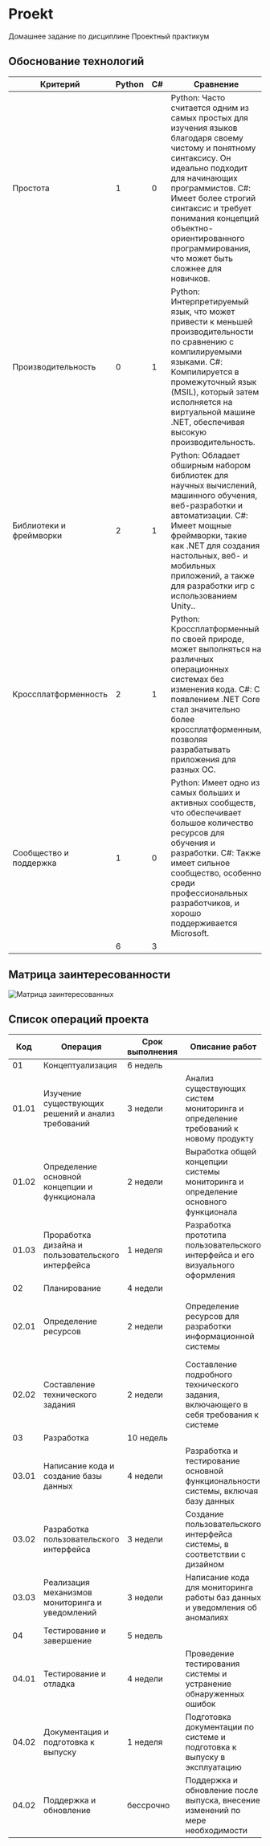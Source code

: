 # Proekt
Домашнее задание по дисциплине Проектный практикум

## Обоснование технологий

| Критерий                                | Python | C# | Сравнение                                                                                                                                       |
|-----------------------------------------|--------|----|-------------------------------------------------------------------------------------------------------------------------------------------------|
| Простота                                |   1    |  0 | Python: Часто считается одним из самых простых для изучения языков благодаря своему чистому и понятному синтаксису. Он идеально подходит для начинающих программистов. C#: Имеет более строгий синтаксис и требует понимания концепций объектно-ориентированного программирования, что может быть сложнее для новичков.|
| Производительность                      |   0    |  1 | Python: Интерпретируемый язык, что может привести к меньшей производительности по сравнению с компилируемыми языками. C#: Компилируется в промежуточный язык (MSIL), который затем исполняется на виртуальной машине .NET, обеспечивая высокую производительность.|
| Библиотеки и фреймворки                 |   2    |  1 | Python: Обладает обширным набором библиотек для научных вычислений, машинного обучения, веб-разработки и автоматизации. C#: Имеет мощные фреймворки, такие как .NET для создания настольных, веб- и мобильных приложений, а также для разработки игр с использованием Unity..                                |
| Кроссплатформенность                    |   2    |  1 | Python: Кроссплатформенный по своей природе, может выполняться на различных операционных системах без изменения кода. C#: С появлением .NET Core стал значительно более кроссплатформенным, позволяя разрабатывать приложения для разных ОС.                      |
| Сообщество и поддержка                  |   1    |  0 | Python: Имеет одно из самых больших и активных сообществ, что обеспечивает большое количество ресурсов для обучения и разработки. C#: Также имеет сильное сообщество, особенно среди профессиональных разработчиков, и хорошо поддерживается Microsoft.                                   |
|  |    6   |  3 | |

## Матрица заинтересованности

![Матрица заинтересованных](https://github.com/ArsapsBlue/Proekt/assets/63094630/ea893ab7-7884-4952-b15a-b03ed0ee563e)


## Список операций проекта

| Код | Операция                                          | Срок выполнения | Описание работ                                                              | Артефакт  |
|-----|---------------------------------------------------|---------|-------------------------------------------------------------------------------------|---|
|01   | Концептуализация                                  |6 недель |                                                                                     | |
|01.01| Изучение существующих решений и анализ требований |3 недели | Анализ существующих систем мониторинга и определение требований к новому продукту   | Список существующих решений конкурентов и требований |
|01.02| Определение основной концепции и функционала      |2 недели | Выработка общей концепции системы мониторинга и определение основного функционала   | Концепция и Список необходимых функций |
|01.03| Проработка дизайна и пользовательского интерфейса |1 неделя | Разработка прототипа пользовательского интерфейса и его визуального оформления      | Прототип интерфейса|
|02   | Планирование                                      |4 недели |                                                                                     | |
|02.01| Определение ресурсов                              |2 недели | Определение ресурсов для разработки информационной системы                          | Список необходимых материальных и человеческих ресурсов|
|02.02| Составление технического задания                  |2 недели | Составление подробного технического задания, включающего в себя требования к системе| Готовое техническое задание|
|03   | Разработка                                        |10 недель|                                                                                     | |
|03.01| Написание кода и создание базы данных             |4 недели | Разработка и тестирование основной функциональности системы, включая базу данных    | База данных |
|03.02| Разработка пользовательского интерфейса           |3 недели | Создание пользовательского интерфейса системы, в соответствии с дизайном            | Готовый интерфес|
|03.03| Реализация механизмов мониторинга и уведомлений   |3 недели | Написание кода для мониторинга работы баз данных и уведомления об аномалиях         | Код |
|04   | Тестирование и завершение                         |5 недель |                                                                                     | |
|04.01| Тестирование и отладка                            |4 недели | Проведение тестирования системы и устранение обнаруженных ошибок                    | Код |
|04.02| Документация и подготовка к выпуску               |1 неделя | Подготовка документации по системе и подготовка к выпуску в эксплуатацию            | Докуметы|
|04.02| Поддержка и обновление                            |бессрочно| Поддержка и обновление  после  выпуска, внесение изменений по мере необходимости    | Отчет об отзывах пользователей |
